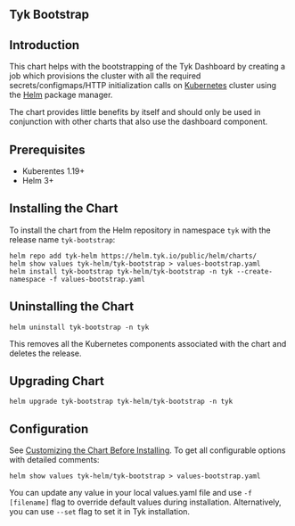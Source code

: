 ## Tyk Bootstrap

## Introduction
This chart helps with the bootstrapping of the Tyk Dashboard by creating a job which provisions the cluster with all the required secrets/configmaps/HTTP initialization calls on [Kubernetes](https://kubernetes.io/) cluster using the [Helm](https://helm.sh/) package manager.

The chart provides little benefits by itself and should only be used in conjunction with other charts that also use the dashboard component.

## Prerequisites
* Kuberentes 1.19+
* Helm 3+

## Installing the Chart

To install the chart from the Helm repository in namespace `tyk` with the release name `tyk-bootstrap`:

    helm repo add tyk-helm https://helm.tyk.io/public/helm/charts/
    helm show values tyk-helm/tyk-bootstrap > values-bootstrap.yaml
    helm install tyk-bootstrap tyk-helm/tyk-bootstrap -n tyk --create-namespace -f values-bootstrap.yaml



## Uninstalling the Chart

    helm uninstall tyk-bootstrap -n tyk

This removes all the Kubernetes components associated with the chart and deletes the release.

## Upgrading Chart

    helm upgrade tyk-bootstrap tyk-helm/tyk-bootstrap -n tyk

## Configuration
See [Customizing the Chart Before Installing](https://helm.sh/docs/intro/using_helm/#customizing-the-chart-before-installing). To get all configurable options with detailed comments:

    helm show values tyk-helm/tyk-bootstrap > values-bootstrap.yaml
    
You can update any value in your local values.yaml file and use `-f [filename]` flag to override default values during installation. Alternatively, you can use `--set` flag to set it in Tyk installation.
